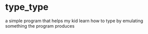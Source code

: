 type_type
=========

a simple program that helps my kid learn how to type by emulating something the program produces